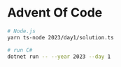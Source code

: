 # Advent Of Code

```sh
# Node.js
yarn ts-node 2023/day1/solution.ts

# run C#
dotnet run -- --year 2023 --day 1
```
